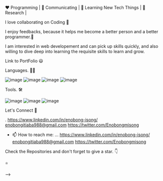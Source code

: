 ❤️ Programming | 🖤 Communicating | 💙 Learning New Tech Things | 🧡 Research |


I love collaborating on Coding 🖤

I enjoy feedbacks, because it helps me become a better person and a better programmer.🧡

I am interested in web developement and can pick up skills quickly, and also willing to dive deep into learning the requisite skills to learn and grow.

Link to PortFolio 😃



Languages. 👨‍💻


 ![image](https://user-images.githubusercontent.com/110339348/231052561-69c74214-6593-44aa-9c76-4567f0177554.png) ![image](https://user-images.githubusercontent.com/110339348/231052888-3f3ac460-16d5-4e66-adb5-63cab35db001.png) ![image](https://user-images.githubusercontent.com/110339348/231053119-3869660b-ba4d-4e76-82ed-298605432cd0.png) ![image](https://user-images.githubusercontent.com/110339348/231052931-a1e276fc-e6b7-4d7d-8ce9-6c10729d1801.png)




Tools. 🛠

![image](https://user-images.githubusercontent.com/110339348/231053420-d16c62e9-e12f-426e-aa02-0083b00a10b3.png) ![image](https://user-images.githubusercontent.com/110339348/231055076-fa302866-3832-48a5-bbc8-3bf2decba8dd.png)
![image](https://user-images.githubusercontent.com/110339348/231053821-a18641e8-a72d-4b94-a95d-069028129c0a.png)





  
  
  
  
  
  
 
Let's Connect 🤝
    
 . https://www.linkedin.com/in/enobong-isong/      enobongitiaba988@gmail.com          https://twitter.com/Enobongmisong







 
 
 
 
 
 
 
   
- 📫 How to reach me: ...
https://www.linkedin.com/in/enobong-isong/ 
enobongitiaba988@gmail.com
https://twitter.com/Enobongmisong


 Check the Repositories and don't forget to give a star. 👇

⭐ 

 

 

-->
